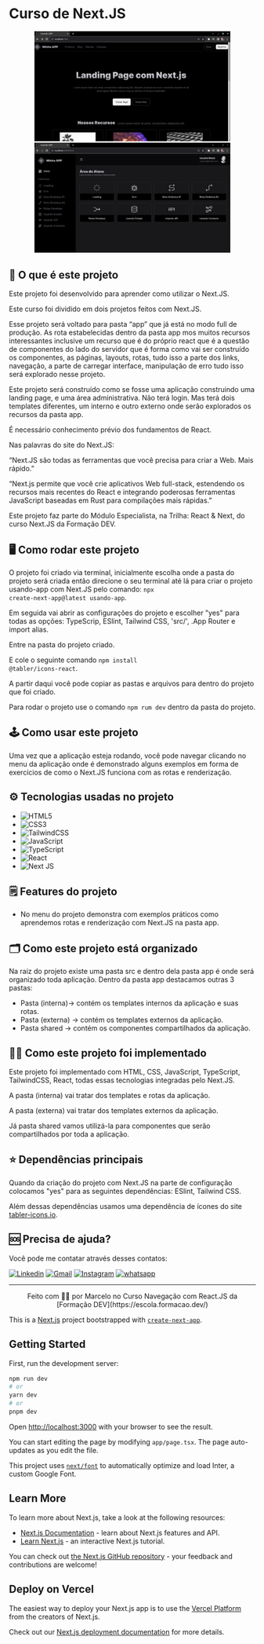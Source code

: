 # Curso de Next.JS

<p align="center">
<img src="./imagens/ApresentacaoExterna.png" alt="Tela incial" width="400px"></img>
<img src="./imagens/ApresentacaoInterna.png" alt="Tela incial" width="400px"></img>
<!-- <img src="./imagens/Movimentacao.gif" alt="Aplicação funcionando" width="421px"></img> -->
</p>

## 🤔 O que é este projeto

Este projeto foi desenvolvido para aprender como utilizar o Next.JS.

Este curso foi dividido em dois projetos feitos com Next.JS.

Esse projeto será voltado para pasta “app” que já está no modo full de produção. As rota estabelecidas dentro da pasta app mos muitos recursos interessantes inclusive um recurso que é do próprio react que é a questão de componentes do lado do servidor que é forma como vai ser construído os componentes, as páginas, layouts, rotas, tudo isso a parte dos links, navegação, a parte de carregar interface, manipulação de erro tudo isso será explorado nesse projeto.

Este projeto será construído como se fosse uma aplicação construindo uma landing page, e uma área administrativa. Não terá login. Mas terá dois templates diferentes, um interno e outro externo onde serão explorados os recursos da pasta app.

É necessário conhecimento prévio dos fundamentos de React.

Nas palavras do site do Next.JS:

“Next.JS são todas as ferramentas que você precisa para criar a Web. Mais rápido.”

“Next.js permite que você crie aplicativos Web full-stack, estendendo os recursos mais recentes do React e integrando poderosas ferramentas JavaScript baseadas em Rust para compilações mais rápidas.”

Este projeto faz parte do Módulo Especialista, na Trilha: React & Next, do curso Next.JS da Formação DEV.

## 🖥️ Como rodar este projeto

O projeto foi criado via terminal, inicialmente escolha onde a pasta do projeto será criada então direcione o seu terminal até lá para criar o projeto usando-app com Next.JS pelo comando: <code>npx create-next-app@latest usando-app</code>.

Em seguida vai abrir as configurações do projeto e escolher "yes" para todas as opções: TypeScrip, ESlint, Tailwind CSS, 'src/', .App Router e import alias.

Entre na pasta do projeto criado.

E cole o seguinte comando <code>npm install @tabler/icons-react</code>.

A partir daqui você pode copiar as pastas e arquivos para dentro do projeto que foi criado.

Para rodar o projeto use o comando <code>npm rum dev</code> dentro da pasta do projeto.

## 🕹️ Como usar este projeto

Uma vez que a aplicação esteja rodando, você pode navegar clicando no menu da aplicação onde é demonstrado alguns exemplos em forma de exercícios de como o Next.JS funciona com as rotas e renderização.

## ⚙️ Tecnologias usadas no projeto

- ![HTML5](https://img.shields.io/badge/HTML5-E34F26?style=plastic&logo=html5&logoColor=white)
- ![CSS3](https://img.shields.io/badge/CSS3-1572B6?style=plastic&logo=css3&logoColor=white)
- ![TailwindCSS](https://img.shields.io/badge/tailwindcss-%2338B2AC.svg?logo=tailwind-css&logoColor=white)
- ![JavaScript](https://img.shields.io/badge/javascript-%23323330.svg?logo=javascript&logoColor=%23F7DF1E)
- ![TypeScript](https://img.shields.io/badge/typescript-%23007ACC.svg?logo=typescript&logoColor=white)
- ![React](https://img.shields.io/badge/react-%2320232a.svg?logo=react&logoColor=%2361DAFB)
- ![Next JS](https://img.shields.io/badge/Next-black?logo=next.js&logoColor=white)

## 🗒️ Features do projeto

<!-- caracteristicas do projeto resumidas mas não é necessaria-->

- No menu do projeto demonstra com exemplos práticos como aprendemos rotas e renderização com Next.JS na pasta app.

## 🗂️ Como este projeto está organizado

<!-- dar uma ideais geral não precisa ser detalhista -->

Na raiz do projeto existe uma pasta src e dentro dela pasta app é onde será organizado toda aplicação. Dentro da pasta app destacamos outras 3 pastas:

- Pasta (interna)-> contém os templates internos da aplicação e suas rotas.
- Pasta (externa) -> contém os templates externos da aplicação.
- Pasta shared -> contém os componentes compartilhados da aplicação.

## 👩‍💻 Como este projeto foi implementado

<!-- Aqui pode ser usado uma linguagem, mas técnica e não escrever demais-->

Este projeto foi implementado com HTML, CSS, JavaScript, TypeScript, TailwindCSS, React, todas essas tecnologias integradas pelo Next.JS.

A pasta (interna) vai tratar dos templates e rotas da aplicação.

A pasta (externa) vai tratar dos templates externos da aplicação.

Já pasta shared vamos utilizá-la para componentes que serão compartilhados por toda a aplicação.

## ⭐ Dependências principais

<!-- API's importantes-->

Quando da criação do projeto com Next.JS na parte de configuração colocamos "yes" para as seguintes dependências: ESlint, Tailwind CSS.

Além dessas dependências usamos uma dependência de ícones do site [tabler-icons.io](https://tabler-icons.io/).

## 🆘 Precisa de ajuda?

Você pode me contatar através desses contatos:

[![Linkedin](https://img.shields.io/badge/LinkedIn-0077B5?style=for-the-badge&logo=linkedin&logoColor=white)](https://www.linkedin.com/in/marcelocmdev/)
[![Gmail](https://img.shields.io/badge/Gmail-D14836?style=for-the-badge&logo=gmail&logoColor=white)](marcelocmdev@gmail.com)
[![Instagram](https://img.shields.io/badge/Instagram-%23E4405F.svg?style=for-the-badge&logo=Instagram&logoColor=white)](https://www.instagram.com/marcellocmedeiros/)
[![whatsapp](https://img.shields.io/badge/WhatsApp-25D366?style=for-the-badge&logo=whatsapp&logoColor=white)](https://api.whatsapp.com/send?phone=5583999666768)

---

<p align="center">Feito com 🧑‍💻 por Marcelo no Curso Navegação com React.JS da [Formação DEV](https://escola.formacao.dev/)</p>

This is a [Next.js](https://nextjs.org/) project bootstrapped with [`create-next-app`](https://github.com/vercel/next.js/tree/canary/packages/create-next-app).

## Getting Started

First, run the development server:

```bash
npm run dev
# or
yarn dev
# or
pnpm dev
```

Open [http://localhost:3000](http://localhost:3000) with your browser to see the result.

You can start editing the page by modifying `app/page.tsx`. The page auto-updates as you edit the file.

This project uses [`next/font`](https://nextjs.org/docs/basic-features/font-optimization) to automatically optimize and load Inter, a custom Google Font.

## Learn More

To learn more about Next.js, take a look at the following resources:

- [Next.js Documentation](https://nextjs.org/docs) - learn about Next.js features and API.
- [Learn Next.js](https://nextjs.org/learn) - an interactive Next.js tutorial.

You can check out [the Next.js GitHub repository](https://github.com/vercel/next.js/) - your feedback and contributions are welcome!

## Deploy on Vercel

The easiest way to deploy your Next.js app is to use the [Vercel Platform](https://vercel.com/new?utm_medium=default-template&filter=next.js&utm_source=create-next-app&utm_campaign=create-next-app-readme) from the creators of Next.js.

Check out our [Next.js deployment documentation](https://nextjs.org/docs/deployment) for more details.
